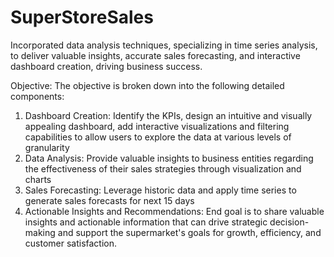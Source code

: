 # SuperStoreSales
Incorporated data analysis techniques, specializing in time series analysis, to deliver valuable insights, accurate sales forecasting, and  interactive dashboard creation, driving business success.

Objective:
The objective is broken down into the following detailed components:
1. Dashboard Creation: Identify the KPIs, design an intuitive and visually appealing dashboard, add interactive visualizations
and filtering capabilities to allow users to explore the data at various levels of granularity
2. Data Analysis: Provide valuable insights to business entities regarding the effectiveness of their sales strategies through
visualization and charts
3. Sales Forecasting: Leverage historic data and apply time series to generate sales forecasts for next 15 days
4. Actionable Insights and Recommendations: End goal is to share valuable insights and actionable information that can drive strategic
decision-making and support the supermarket's goals for growth, efficiency, and customer satisfaction.
